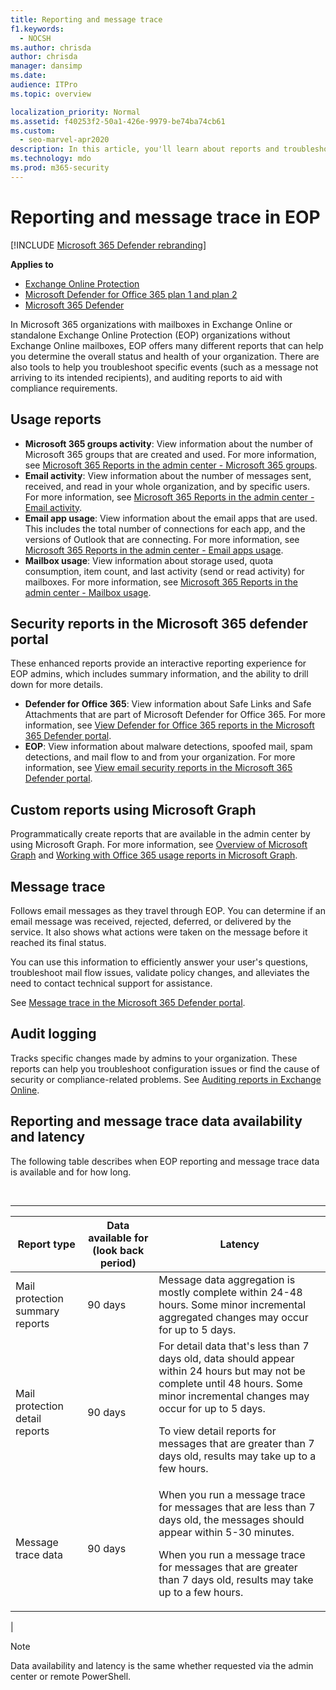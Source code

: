 ```yaml
---
title: Reporting and message trace
f1.keywords: 
  - NOCSH
ms.author: chrisda
author: chrisda
manager: dansimp
ms.date: 
audience: ITPro
ms.topic: overview

localization_priority: Normal
ms.assetid: f40253f2-50a1-426e-9979-be74ba74cb61
ms.custom: 
  - seo-marvel-apr2020
description: In this article, you'll learn about reports and troubleshooting tools available to Microsoft Exchange Online Protection (EOP) admins.
ms.technology: mdo
ms.prod: m365-security
---
```


# Reporting and message trace in EOP

[!INCLUDE [Microsoft 365 Defender rebranding](../includes/microsoft-defender-for-office.md)]

**Applies to**
- [Exchange Online Protection](exchange-online-protection-overview.md)
- [Microsoft Defender for Office 365 plan 1 and plan 2](defender-for-office-365.md)
- [Microsoft 365 Defender](../defender/microsoft-365-defender.md)

In Microsoft 365 organizations with mailboxes in Exchange Online or standalone Exchange Online Protection (EOP) organizations without Exchange Online mailboxes, EOP offers many different reports that can help you determine the overall status and health of your organization. There are also tools to help you troubleshoot specific events (such as a message not arriving to its intended recipients), and auditing reports to aid with compliance requirements.

## Usage reports

- **Microsoft 365 groups activity**: View information about the number of Microsoft 365 groups that are created and used. For more information, see [Microsoft 365 Reports in the admin center - Microsoft 365 groups](../../admin/activity-reports/office-365-groups.md).
- **Email activity**: View information about the number of messages sent, received, and read in your whole organization, and by specific users. For more information, see [Microsoft 365 Reports in the admin center - Email activity](../../admin/activity-reports/email-activity.md).
- **Email app usage**: View information about the email apps that are used. This includes the total number of connections for each app, and the versions of Outlook that are connecting. For more information, see [Microsoft 365 Reports in the admin center - Email apps usage](../../admin/activity-reports/email-apps-usage.md).
- **Mailbox usage**: View information about storage used, quota consumption, item count, and last activity (send or read activity) for mailboxes. For more information, see [Microsoft 365 Reports in the admin center - Mailbox usage](../../admin/activity-reports/mailbox-usage.md).

## Security reports in the Microsoft 365 defender portal

These enhanced reports provide an interactive reporting experience for EOP admins, which includes summary information, and the ability to drill down for more details.

- **Defender for Office 365**: View information about Safe Links and Safe Attachments that are part of Microsoft Defender for Office 365. For more information, see [View Defender for Office 365 reports in the Microsoft 365 Defender portal](view-reports-for-mdo.md).
- **EOP**: View information about malware detections, spoofed mail, spam detections, and mail flow to and from your organization. For more information, see [View email security reports in the Microsoft 365 Defender portal](view-email-security-reports.md).

## Custom reports using Microsoft Graph

Programmatically create reports that are available in the admin center by using Microsoft Graph. For more information, see [Overview of Microsoft Graph](/graph/overview) and [Working with Office 365 usage reports in Microsoft Graph](/graph/api/resources/report).

## Message trace

Follows email messages as they travel through EOP. You can determine if an email message was received, rejected, deferred, or delivered by the service. It also shows what actions were taken on the message before it reached its final status.

You can use this information to efficiently answer your user's questions, troubleshoot mail flow issues, validate policy changes, and alleviates the need to contact technical support for assistance.

See [Message trace in the Microsoft 365 Defender portal](message-trace-scc.md).

## Audit logging

Tracks specific changes made by admins to your organization. These reports can help you troubleshoot configuration issues or find the cause of security or compliance-related problems. See [Auditing reports in Exchange Online](/exchange/security-and-compliance/exchange-auditing-reports/exchange-auditing-reports).

## Reporting and message trace data availability and latency

The following table describes when EOP reporting and message trace data is available and for how long.

<br>

****

|Report type|Data available for (look back period)|Latency|
|---|---|---|
|Mail protection summary reports|90 days|Message data aggregation is mostly complete within 24-48 hours. Some minor incremental aggregated changes may occur for up to 5 days.|
|Mail protection detail reports|90 days|For detail data that's less than 7 days old, data should appear within 24 hours but may not be complete until 48 hours. Some minor incremental changes may occur for up to 5 days. <p> To view detail reports for messages that are greater than 7 days old, results may take up to a few hours.|
|Message trace data|90 days|When you run a message trace for messages that are less than 7 days old, the messages should appear within 5-30 minutes.<p> When you run a message trace for messages that are greater than 7 days old, results may take up to a few hours.|
|

> [!NOTE]
> Data availability and latency is the same whether requested via the admin center or remote PowerShell.
